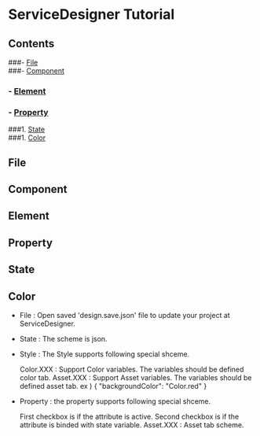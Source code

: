 <!-- TUTORIAL -->
# ServiceDesigner Tutorial
## Contents
###- [File](#file)  
###- [Component](#component)  
### - [Element](#element)  
### - [Property](#property)  
###1. [State](#state)  
###1. [Color](#color)  

## File  
## Component  
## Element  
## Property  
## State  
## Color  

- File : Open saved 'design.save.json' file to update your project at ServiceDesigner.
- State : The scheme is json.
- Style : The Style supports following special shceme.

  Color.XXX : Support Color variables. The variables should be defined color tab.
  Asset.XXX : Support Asset variables. The variables should be defined asset tab.
  ex ) { "backgroundColor": "Color.red" }

- Property : the property supports following special shceme.

  First checkbox is if the attribute is active.
  Second checkbox is if the attribute is binded with state variable.
  Asset.XXX : Asset tab scheme.